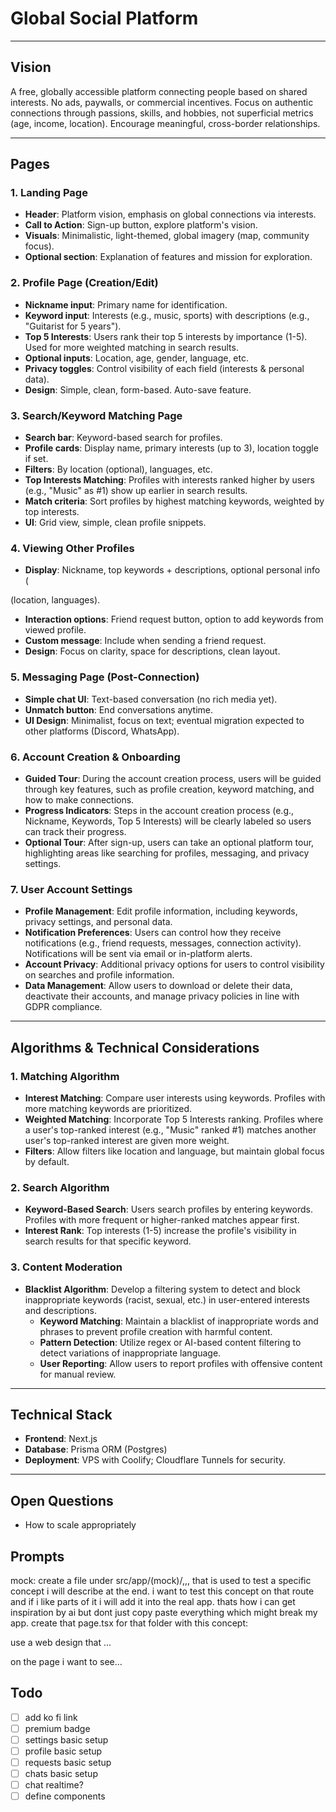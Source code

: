 # Global Social Platform

---

## Vision
A free, globally accessible platform connecting people based on shared interests. No ads, paywalls, or commercial incentives. Focus on authentic connections through passions, skills, and hobbies, not superficial metrics (age, income, location). Encourage meaningful, cross-border relationships.

---

## Pages

### 1. Landing Page
- **Header**: Platform vision, emphasis on global connections via interests.
- **Call to Action**: Sign-up button, explore platform's vision.
- **Visuals**: Minimalistic, light-themed, global imagery (map, community focus).
- **Optional section**: Explanation of features and mission for exploration.

### 2. Profile Page (Creation/Edit)
- **Nickname input**: Primary name for identification.
- **Keyword input**: Interests (e.g., music, sports) with descriptions (e.g., "Guitarist for 5 years").
- **Top 5 Interests**: Users rank their top 5 interests by importance (1-5). Used for more weighted matching in search results.
- **Optional inputs**: Location, age, gender, language, etc.
- **Privacy toggles**: Control visibility of each field (interests & personal data).
- **Design**: Simple, clean, form-based. Auto-save feature.

### 3. Search/Keyword Matching Page
- **Search bar**: Keyword-based search for profiles.
- **Profile cards**: Display name, primary interests (up to 3), location toggle if set.
- **Filters**: By location (optional), languages, etc.
- **Top Interests Matching**: Profiles with interests ranked higher by users (e.g., "Music" as #1) show up earlier in search results.
- **Match criteria**: Sort profiles by highest matching keywords, weighted by top interests.
- **UI**: Grid view, simple, clean profile snippets.

### 4. Viewing Other Profiles
- **Display**: Nickname, top keywords + descriptions, optional personal info (

(location, languages).
- **Interaction options**: Friend request button, option to add keywords from viewed profile.
- **Custom message**: Include when sending a friend request.
- **Design**: Focus on clarity, space for descriptions, clean layout.

### 5. Messaging Page (Post-Connection)
- **Simple chat UI**: Text-based conversation (no rich media yet).
- **Unmatch button**: End conversations anytime.
- **UI Design**: Minimalist, focus on text; eventual migration expected to other platforms (Discord, WhatsApp).

### 6. **Account Creation & Onboarding**
- **Guided Tour**: During the account creation process, users will be guided through key features, such as profile creation, keyword matching, and how to make connections. 
- **Progress Indicators**: Steps in the account creation process (e.g., Nickname, Keywords, Top 5 Interests) will be clearly labeled so users can track their progress.
- **Optional Tour**: After sign-up, users can take an optional platform tour, highlighting areas like searching for profiles, messaging, and privacy settings.

### 7. **User Account Settings**
- **Profile Management**: Edit profile information, including keywords, privacy settings, and personal data.
- **Notification Preferences**: Users can control how they receive notifications (e.g., friend requests, messages, connection activity). Notifications will be sent via email or in-platform alerts.
- **Account Privacy**: Additional privacy options for users to control visibility on searches and profile information.
- **Data Management**: Allow users to download or delete their data, deactivate their accounts, and manage privacy policies in line with GDPR compliance.

---

## Algorithms & Technical Considerations

### 1. Matching Algorithm
- **Interest Matching**: Compare user interests using keywords. Profiles with more matching keywords are prioritized.
- **Weighted Matching**: Incorporate Top 5 Interests ranking. Profiles where a user's top-ranked interest (e.g., "Music" ranked #1) matches another user's top-ranked interest are given more weight.
- **Filters**: Allow filters like location and language, but maintain global focus by default.

### 2. Search Algorithm
- **Keyword-Based Search**: Users search profiles by entering keywords. Profiles with more frequent or higher-ranked matches appear first.
- **Interest Rank**: Top interests (1-5) increase the profile's visibility in search results for that specific keyword.

### 3. Content Moderation
- **Blacklist Algorithm**: Develop a filtering system to detect and block inappropriate keywords (racist, sexual, etc.) in user-entered interests and descriptions.
  - **Keyword Matching**: Maintain a blacklist of inappropriate words and phrases to prevent profile creation with harmful content.
  - **Pattern Detection**: Utilize regex or AI-based content filtering to detect variations of inappropriate language.
  - **User Reporting**: Allow users to report profiles with offensive content for manual review.

---

## Technical Stack
- **Frontend**: Next.js
- **Database**: Prisma ORM (Postgres)
- **Deployment**: VPS with Coolify; Cloudflare Tunnels for security.

---

## Open Questions
- How to scale appropriately

## Prompts

mock:
create a file under src/app/(mock)/,,, that is used to test a specific concept i will describe at the end. i want to test this concept on that route and if i like parts of it i will add it into the real app. thats how i can get inspiration by ai but dont just copy paste everything which might break my app. create that page.tsx for that folder with this concept:

use a web design that ...

on the page i want to see...



## Todo
- [ ] add ko fi link
- [ ] premium badge
- [ ] settings basic setup
- [ ] profile basic setup
- [ ] requests basic setup
- [ ] chats basic setup
- [ ] chat realtime?
- [ ] define components
